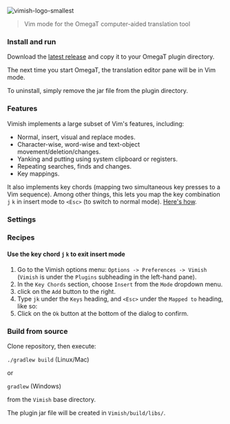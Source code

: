 ![vimish-logo-smallest](https://user-images.githubusercontent.com/54257961/202854465-e35f6d86-a77d-4397-b8be-4699b79e7fbb.png)

> Vim mode for the OmegaT computer-aided translation tool

### Install and run
Download the [latest release](https://github.com/npizzigati/Vimish/releases/tag/v0.1.1) and copy it to your OmegaT plugin directory.

The next time you start OmegaT, the translation editor pane will be in Vim mode.

To uninstall, simply remove the jar file from the plugin directory.

### Features
Vimish implements a large subset of Vim's features, including:
- Normal, insert, visual and replace modes.
- Character-wise, word-wise and text-object movement/deletion/changes.
- Yanking and putting using system clipboard or registers.
- Repeating searches, finds and changes.
- Key mappings.

It also implements key chords (mapping two simultaneous key presses to a Vim sequence). Among other things, this lets you map the key combination `j` `k` in insert mode to `<Esc>` (to switch to normal mode). [Here's how](#recipes).

### Settings


### Recipes
#### Use the key chord `j` `k` to exit insert mode
1. Go to the Vimish options menu: `Options -> Preferences -> Vimish` (`Vimish` is under the `Plugins` subheading in the left-hand pane).
2. In the `Key Chords` section, choose `Insert` from the `Mode` dropdown menu.
3. click on the `Add` button to the right.
4. Type `jk` under the `Keys` heading, and `<Esc>` under the `Mapped to` heading, like so:
5. Click on the `Ok` button at the bottom of the dialog to confirm.

### Build from source

Clone repository, then execute:

`./gradlew build` (Linux/Mac)

or

`gradlew` (Windows)

from the `Vimish` base directory.

The plugin jar file will be created in `Vimish/build/libs/`.
